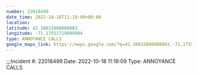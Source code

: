 ```yaml
---
number: 22018499
date_time: 2022-10-18T11:19:09+00:00
location: 
latitude: 42.38633880000003
longitude: -71.17551719999994
type: ANNOYANCE CALLS
google_maps_link: https://maps.google.com/?q=42.38633880000003,-71.17551719999994
---
```


;;;Incident #: 22018499  Date: 2022-10-18 11:19:09   Type: ANNOYANCE CALLS
